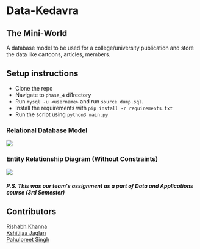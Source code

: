 # Data-Kedavra

## The Mini-World

A database model to be used for a college/university publication and 
store the data like cartoons, articles, members.

## Setup instructions

- Clone the repo
- Navigate to `phase_4` di1rectory
- Run `mysql -u <username>` and run `source dump.sql`.
- Install the requirements with `pip install -r requirements.txt`
- Run the script using `python3 main.py`

### Relational Database Model
<img src="./Readme Media/Relational Diagram.png">

### Entity Relationship Diagram (Without Constraints)
<img src="./Readme Media/ER diagram.png">

##### P.S. This was our team's assignment as a part of Data and Applications course (3rd Semester)

## Contributors 
[Rishabh Khanna](https://github.com/KyaBacchaHai) <br>
[Kshitijaa Jaglan](https://github.com/deutranium) <br>
[Pahulpreet Singh](https://github.com/codelixir)

